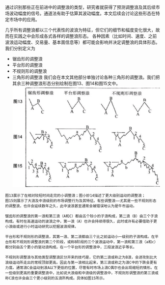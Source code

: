 通过识别那些正在前进中的调整浪的类型，研究者就获得了预测调整浪及其后续市场波动幅度的信号。通道法有助于估算其波动幅度。本文后续会讨论这些形态在特定市场中的应用。

几乎所有调整浪都以三个代表性的波浪为特征，但它们的细节和幅度变化很大，故而在实践之中会形成各式各样的调整浪形态。
各种因素（比如时间、速度、之前波浪运动幅度、交易量、基本面信息等）都可能会影响并决定调整浪的具体形态。
我们分别定义为
- 锯齿形的调整浪
- 平台形的调整浪
- 不规则形的调整浪
- 三角形的调整浪
我们会在本文其他部分单独讨论各种三角形的调整浪。我们把其余三种调整浪形态分别绘制在图13、图14和图15文中。
![](./img/12.jpg)

```
图13展示了在相对较短时间走完的小调整浪；图小妙14描述了更大级别运动的调整浪；
图15则展示了大浪及中浪级别的市场调整行为及其特征。有些调整浪——尤其是一些不规则形态的调整浪，也许会延续数年之久，此中波浪甚至通常会被错误地认为是牛市运动。

锯齿形的调整浪的第一浪和第三浪（A和C）都由五个较小的子浪构成，第二浪（B）由三个子浪构成。有时在高速运动的波浪之中，第一浪（A）也许会持续得很久，此时或许有必要借助于更小浪级或进行小时运动研究以挖掘波浪规律。

平台形和不规则形的调整浪，其第一浪、第二浪都由三个比之前运动小一级别的子浪构成。在平台形和不规则形调整浪的第二个阶段，或称B阶段的三个波浪运动中，第一浪和第三浪（a和c）都分别由五个更小的驱动浪构成。在一个平台形的调整浪中，三段波浪近乎等长。

不规则形调整浪与其他类型调整浪区分开来的技巧是，它的第二浪或称之为B浪，会进攻到比大浪级运动所走出的常规顶部更高。因此与第一浪相比起来，第三浪或称之为浪C中的下跌会更有力度。通常浪C会运动到浪A以下更低的位置，尽管有时市场上浪C偶尔也会出现缩短的情形。在一些级别更高的重要调整浪中，比如说大浪级和中浪级的调整浪中，不规则形调整浪的第三浪或称C浪也许会由三个更小级别的五浪所构成。具体如图15所示。
```

